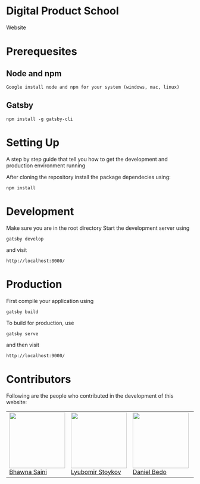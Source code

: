# Digital Product School

Website

# Prerequesites

## Node and npm

`Google install node and npm for your system (windows, mac, linux)`

## Gatsby

`npm install -g gatsby-cli`


# Setting Up
A step by step guide that tell you how to get the development and production environment running

After cloning the repository install the package dependecies using:

```
npm install
```

# Development

Make sure you are in the root directory
Start the development server using
```
gatsby develop
```
and visit
```
http://localhost:8000/
```

# Production

First compile your application using
```
gatsby build
```

To build for production, use
```
gatsby serve
```
and then visit
```
http://localhost:9000/
```



# Contributors
Following are the people who contributed in the development of this website:
<table>
<tr>
<td>
        <img src="https://avatars0.githubusercontent.com/u/25259674?s=460&v=4" width="150px;"/><br />
        <a
                href="https://github.com/bhawna333"
                rel="noopener morefferer"
                target="_blank">
            Bhawna Saini
</a>
</td>
        <td>
        <img src="https://avatars0.githubusercontent.com/u/20355307?s=400&v=4" width="150px;"/><br />
         <a
                href="https://github.com/lustoykov"
                rel="noopener morefferer"
                target="_blank">
            Lyubomir Stoykov
</a>
        </td>
        <td>
        <img src="https://avatars3.githubusercontent.com/u/43818253?s=400&v=4" width="150px;"/><br />
     <a
                href="https://github.com/danielbedo"
                rel="noopener morefferer"
                target="_blank">
            Daniel Bedo
</a>
        </td>
        <td> <img src="https://avatars1.githubusercontent.com/u/10283674?s=460&v=4" width="150px;"/><br />
        <a
          href="https://github.com/mstockerl"
          rel="noopener morefferer"
          target="_blank">
          Michael Stockerl
        </a>
      </td>
      <td> <img src="https://avatars3.githubusercontent.com/u/41467952?s=400&v=4" width="150px;"/><br />
         <a
                href="https://github.com/BastianRieder"
                rel="noopener morefferer"
                target="_blank">
            Bastian Rieder
        </a>
     </td>

<td> <img src="https://avatars2.githubusercontent.com/u/5422354?s=400&v=4" width="150px;"/><br />
         <a
                href="https://github.com/Brothman"
                rel="noopener morefferer"
                target="_blank">
            Benji Rothman
</a>
         </td>

<td> <img src="https://avatars2.githubusercontent.com/u/39758486?s=400&v=4" width="150px;"/><br />
         <a
                href="https://github.com/ayamlearning"
                rel="noopener morefferer"
                target="_blank">
            Yasin Musa Ayami
</a>
         </td>

<td> <img src="https://avatars2.githubusercontent.com/u/45259171?s=400&v=4" width="150px;"/><br />
         <a
                href="https://github.com/Annina2806"
                rel="noopener morefferer"
                target="_blank">
            Annina Schaupp
</a>
         </td>

<td> <img src="https://avatars3.githubusercontent.com/u/43818253?s=400&v=4" width="150px;"/><br />
         <a
                href="https://github.com/pranjal2394"
                rel="noopener morefferer"
                target="_blank">
            pranjal2394
</a>
         </td>

</table>
